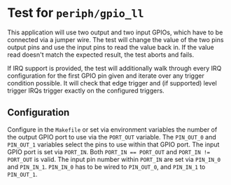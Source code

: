 # Test for `periph/gpio_ll`

This application will use two output and two input GPIOs, which have to be
connected via a jumper wire. The test will change the value of the two pins
output pins and use the input pins to read the value back in. If the value read
doesn't match the expected result, the test aborts and fails.

If IRQ support is provided, the test will additionally walk through every IRQ
configuration for the first GPIO pin given and iterate over any trigger
condition possible. It will check that edge trigger and (if supported) level
trigger IRQs trigger exactly on the configured triggers.

## Configuration

Configure in the `Makefile` or set via environment variables the number of
the output GPIO port to use via the `PORT_OUT` variable. The `PIN_OUT_0` and
`PIN_OUT_1` variables select the pins to use within that GPIO port. The input
GPIO port is set via `PORT_IN`. Both `PORT_IN == PORT_OUT` and
`PORT_IN != PORT_OUT` is valid. The input pin number within `PORT_IN` are set
via `PIN_IN_0` and `PIN_IN_1`. `PIN_IN_0` has to be wired to `PIN_OUT_0`, and
`PIN_IN_1` to `PIN_OUT_1`.

